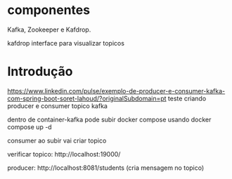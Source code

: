 # componentes
Kafka, Zookeeper e Kafdrop.

 kafdrop interface para visualizar topicos

# Introdução
https://www.linkedin.com/pulse/exemplo-de-producer-e-consumer-kafka-com-spring-boot-soret-lahoud/?originalSubdomain=pt
teste criando producer e consumer topico kafka

dentro de container-kafka pode subir docker compose usando docker compose up -d

consumer ao subir vai criar topico

verificar topico: http://localhost:19000/ 

producer:  http://localhost:8081/students (cria mensagem no topico)
